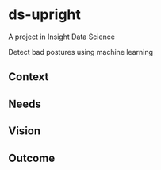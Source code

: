 # ds-upright
A project in Insight Data Science

Detect bad postures using machine learning

## Context


## Needs


## Vision


## Outcome


